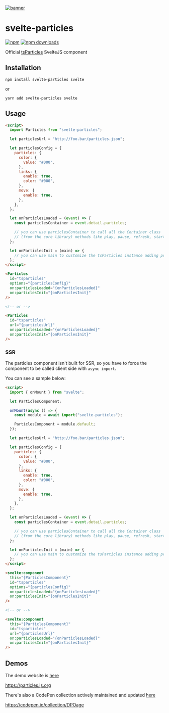[![banner](https://particles.js.org/images/banner2.png)](https://particles.js.org)

# svelte-particles

[![npm](https://img.shields.io/npm/v/svelte-particles)](https://www.npmjs.com/package/svelte-particles) [![npm downloads](https://img.shields.io/npm/dm/svelte-particles)](https://www.npmjs.com/package/svelte-particles)

Official [tsParticles](https://github.com/matteobruni/tsparticles) SvelteJS component

## Installation

```shell
npm install svelte-particles svelte
```

or

```shell
yarn add svelte-particles svelte
```

## Usage

```html
<script>
  import Particles from "svelte-particles";

  let particlesUrl = "http://foo.bar/particles.json";

  let particlesConfig = {
    particles: {
      color: {
        value: "#000",
      },
      links: {
        enable: true,
        color: "#000",
      },
      move: {
        enable: true,
      },
    },
  };

  let onParticlesLoaded = (event) => {
    const particlesContainer = event.detail.particles;

    // you can use particlesContainer to call all the Container class
    // (from the core library) methods like play, pause, refresh, start, stop
  };

  let onParticlesInit = (main) => {
    // you can use main to customize the tsParticles instance adding presets or custom shapes
  };
</script>

<Particles
  id="tsparticles"
  options="{particlesConfig}"
  on:particlesLoaded="{onParticlesLoaded}"
  on:particlesInit="{onParticlesInit}"
/>

<!-- or -->

<Particles
  id="tsparticles"
  url="{particlesUrl}"
  on:particlesLoaded="{onParticlesLoaded}"
  on:particlesInit="{onParticlesInit}"
/>
```

### SSR

The particles component isn't built for SSR, so you have to force the component to be called client side
with `async import`.

You can see a sample below:

```html
<script>
  import { onMount } from "svelte";

  let ParticlesComponent;

  onMount(async () => {
    const module = await import("svelte-particles");

    ParticlesComponent = module.default;
  });

  let particlesUrl = "http://foo.bar/particles.json";

  let particlesConfig = {
    particles: {
      color: {
        value: "#000",
      },
      links: {
        enable: true,
        color: "#000",
      },
      move: {
        enable: true,
      },
    },
  };

  let onParticlesLoaded = (event) => {
    const particlesContainer = event.detail.particles;

    // you can use particlesContainer to call all the Container class
    // (from the core library) methods like play, pause, refresh, start, stop
  };

  let onParticlesInit = (main) => {
    // you can use main to customize the tsParticles instance adding presets or custom shapes
  };
</script>

<svelte:component
  this="{ParticlesComponent}"
  id="tsparticles"
  options="{particlesConfig}"
  on:particlesLoaded="{onParticlesLoaded}"
  on:particlesInit="{onParticlesInit}"
/>

<!-- or -->

<svelte:component
  this="{ParticlesComponent}"
  id="tsparticles"
  url="{particlesUrl}"
  on:particlesLoaded="{onParticlesLoaded}"
  on:particlesInit="{onParticlesInit}"
/>
```

## Demos

The demo website is [here](https://particles.js.org)

<https://particles.js.org>

There's also a CodePen collection actively maintained and updated [here](https://codepen.io/collection/DPOage)

<https://codepen.io/collection/DPOage>
